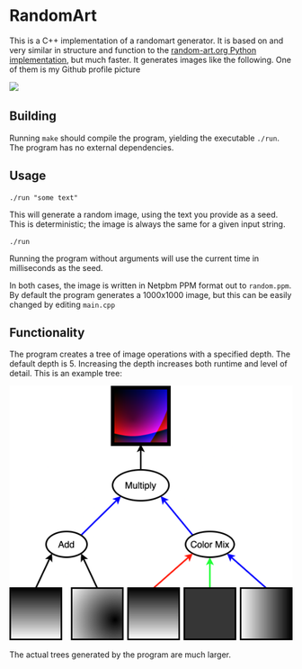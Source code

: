 # RandomArt

This is a C++ implementation of a randomart generator. It is based on and very similar in structure and function to the [random-art.org Python implementation](http://www.random-art.org/about/), but much faster.
It generates images like the following. One of them is my Github profile picture

![](collage.png)

## Building

Running `make` should compile the program, yielding the executable `./run`. The program has no external dependencies.

## Usage

```
./run "some text"
```

This will generate a random image, using the text you provide as a seed. This is deterministic; the image is always the same for a given input string.

```
./run
```

Running the program without arguments will use the current time in milliseconds as the seed.

In both cases, the image is written in Netpbm PPM format out to `random.ppm`. By default the program generates a 1000x1000 image, but this can be easily changed by editing `main.cpp`

## Functionality

The program creates a tree of image operations with a specified depth. The default depth is 5. Increasing the depth increases both runtime and level of detail. This is an example tree:

![](example.png)

The actual trees generated by the program are much larger.
